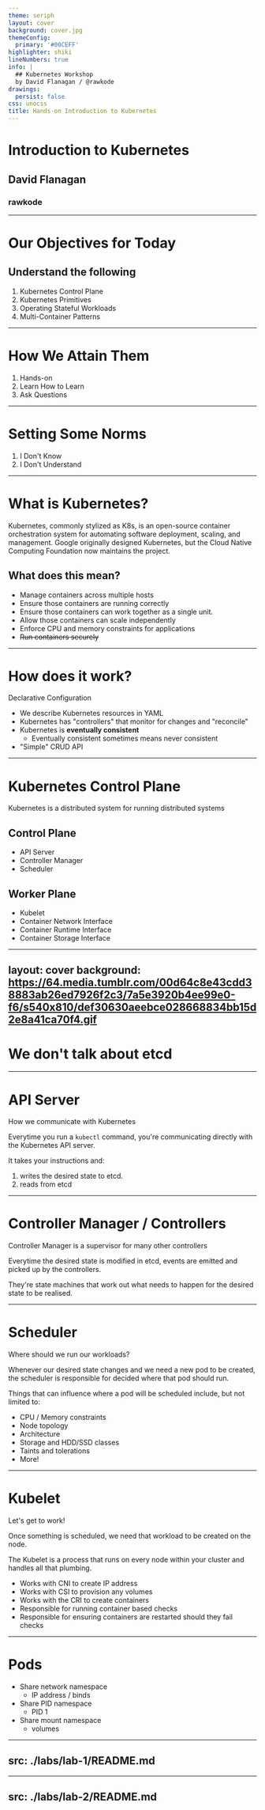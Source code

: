 ```yaml
---
theme: seriph
layout: cover
background: cover.jpg
themeConfig:
  primary: '#00CEFF'
highlighter: shiki
lineNumbers: true
info: |
  ## Kubernetes Workshop
  by David Flanagan / @rawkode
drawings:
  persist: false
css: unocss
title: Hands-on Introduction to Kubernetes
---
```


# Introduction to Kubernetes

## David Flanagan

### <carbon-logo-twitter /> rawkode

---

# Our Objectives for Today

## Understand the following

1. Kubernetes Control Plane
2. Kubernetes Primitives
3. Operating Stateful Workloads
4. Multi-Container Patterns

---

# How We Attain Them

1. Hands-on
2. Learn How to Learn
3. Ask Questions

---

# Setting Some Norms

1. I Don't Know
2. I Don't Understand

---

# What is Kubernetes?

Kubernetes, commonly stylized as K8s, is an open-source container orchestration system for automating software deployment, scaling, and management. Google originally designed Kubernetes, but the Cloud Native Computing Foundation now maintains the project.

## What does this mean?

- Manage containers across multiple hosts
- Ensure those containers are running correctly
- Ensure those containers can work together as a single unit.
- Allow those containers can scale independently
- Enforce CPU and memory constraints for applications
- ~~Run containers securely~~

---

# How does it work?

Declarative Configuration

- We describe Kubernetes resources in YAML
- Kubernetes has "controllers" that monitor for changes and "reconcile"
- Kubernetes is **eventually consistent**
  - Eventually consistent sometimes means never consistent
- "Simple" CRUD API

---

# Kubernetes Control Plane

Kubernetes is a distributed system for running distributed systems

## Control Plane

- API Server
- Controller Manager
- Scheduler

## Worker Plane

- Kubelet
- Container Network Interface
- Container Runtime Interface
- Container Storage Interface

---
layout: cover
background: https://64.media.tumblr.com/00d64c8e43cdd38883ab26ed7926f2c3/7a5e3920b4ee99e0-f6/s540x810/def30630aeebce028668834bb15d2e8a41ca70f4.gif
---
# We don't talk about etcd

---

# API Server

How we communicate with Kubernetes

Everytime you run a `kubectl` command, you're communicating directly with the Kubernetes API server.

It takes your instructions and:

1. writes the desired state to etcd.
2. reads from etcd

---

# Controller Manager / Controllers

Controller Manager is a supervisor for many other controllers

Everytime the desired state is modified in etcd, events are emitted and picked up by the controllers.

They're state machines that work out what needs to happen for the desired state to be realised.

---

# Scheduler

Where should we run our workloads?

Whenever our desired state changes and we need a new pod to be created, the scheduler is responsible for decided where that pod should run.

Things that can influence where a pod will be scheduled include, but not limited to:

- CPU / Memory constraints
- Node topology
- Architecture
- Storage and HDD/SSD classes
- Taints and tolerations
- More!

---

# Kubelet

Let's get to work!

Once something is scheduled, we need that workload to be created on the node.

The Kubelet is a process that runs on every node within your cluster and handles all that plumbing.

- Works with CNI to create IP address
- Works with CSI to provision any volumes
- Works with the CRI to create containers
- Responsible for running container based checks
- Responsible for ensuring containers are restarted should they fail checks


---

# Pods

- Share network namespace
  - IP address / binds
- Share PID namespace
  - PID 1
- Share mount namespace
  - volumes

---
src: ./labs/lab-1/README.md
---

---
src: ./labs/lab-2/README.md
---
